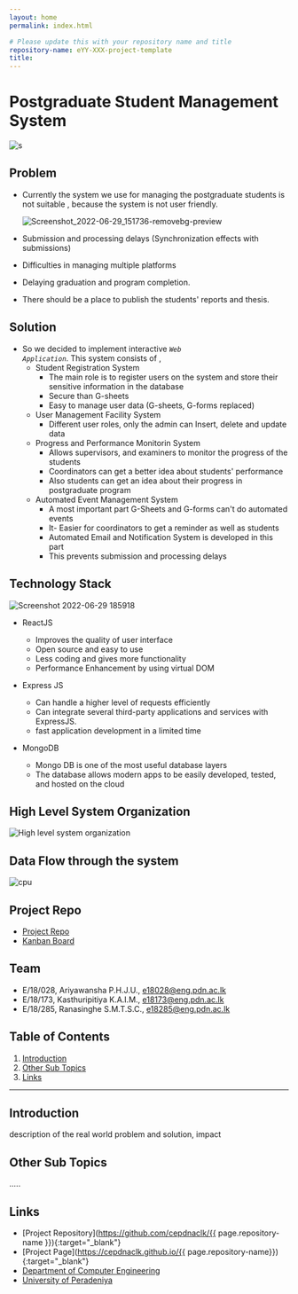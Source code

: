 ```yaml
---
layout: home
permalink: index.html

# Please update this with your repository name and title
repository-name: eYY-XXX-project-template
title:
---
```


[comment]: # "This is the standard layout for the project, but you can clean this and use your own template"

# Postgraduate Student Management System
![s](https://user-images.githubusercontent.com/73387606/176441317-5bc0ae9e-75ff-4313-b2f0-fdfe32851b7b.png)


## Problem

* Currently the system we use for managing the postgraduate students is not suitable , because the system is not user friendly.

   ![Screenshot_2022-06-29_151736-removebg-preview](https://user-images.githubusercontent.com/73387606/176407296-fbc7a165-0cdf-4a07-961f-e01787952b34.png)
   
* Submission and processing delays (Synchronization effects with submissions)
* Difficulties in managing multiple platforms
* Delaying graduation and program completion.
* There should be a place to publish the students' reports and thesis.   

## Solution

* So we decided to implement interactive <code><i>Web Application</i></code>. This system consists of ,
    * Student Registration System
         * The main role is to register users on the system and store their sensitive information in the database 
         * Secure than G-sheets
         * Easy to manage user data (G-sheets, G-forms replaced)
    * User Management Facility System
         * Different user roles, only the admin can  Insert, delete and update data
    * Progress and Performance Monitorin System
         * Allows supervisors, and examiners to monitor the progress of the students
         * Coordinators can get a better idea about students' performance
         * Also students can get an idea about their progress in postgraduate program
    * Automated Event Management System
         * A most important part G-Sheets and G-forms can't do automated events
         * It- Easier for coordinators to get a reminder as well as students
         * Automated Email and Notification System is developed in this part
         * This prevents submission and processing delays
         
## Technology Stack

![Screenshot 2022-06-29 185918](https://user-images.githubusercontent.com/73387606/176448500-d963a59a-89cf-4df7-a3c4-7a316e9b20cb.png)

* ReactJS
   * Improves the quality of user interface
   * Open source and easy to use
   * Less coding and gives more functionality
   * Performance Enhancement by using virtual DOM

* Express JS
   * Can handle a higher level of requests efficiently
   * Can integrate several third-party applications and services with ExpressJS.
   * fast application development in a limited time
 
* MongoDB
   * Mongo DB is one of the most useful database layers
   * The database allows modern apps to be easily developed, tested, and hosted on the cloud
   
## High Level System Organization

![High level system organization](https://user-images.githubusercontent.com/73387606/176453629-4b1eec86-ef3d-4722-9095-bbf61464a7fb.png)

   
## Data Flow through the system

![cpu](https://user-images.githubusercontent.com/73387606/176451868-4e8175ca-6f47-42fb-9f2c-0c5a65f517a2.jpg)

## Project Repo
   * [Project Repo](https://github.com/cepdnaclk/e18-co227-Postgraduate-Student-Management-System)
   * [Kanban Board](https://github.com/cepdnaclk/e18-co227-Postgraduate-Student-Management-System/projects/1?fullscreen=true)
## Team
-  E/18/028, Ariyawansha P.H.J.U., [e18028@eng.pdn.ac.lk](mailto:name@email.com)
-  E/18/173, Kasthuripitiya K.A.I.M., [e18173@eng.pdn.ac.lk](mailto:name@email.com)
-  E/18/285, Ranasinghe S.M.T.S.C., [e18285@eng.pdn.ac.lk](mailto:name@email.com)

## Table of Contents
1. [Introduction](#introduction)
2. [Other Sub Topics](#other-sub-topics)
3. [Links](#links)

---

## Introduction

 description of the real world problem and solution, impact

## Other Sub Topics

.....

## Links

- [Project Repository](https://github.com/cepdnaclk/{{ page.repository-name }}){:target="_blank"}
- [Project Page](https://cepdnaclk.github.io/{{ page.repository-name}}){:target="_blank"}
- [Department of Computer Engineering](http://www.ce.pdn.ac.lk/)
- [University of Peradeniya](https://eng.pdn.ac.lk/)


[//]: # (Please refer this to learn more about Markdown syntax)
[//]: # (https://github.com/adam-p/markdown-here/wiki/Markdown-Cheatsheet)
